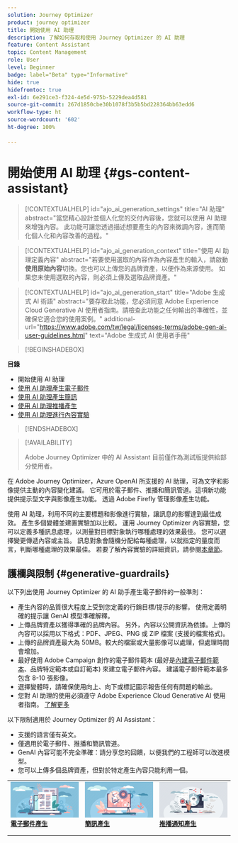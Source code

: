 ```yaml
---
solution: Journey Optimizer
product: journey optimizer
title: 開始使用 AI 助理
description: 了解如何存取和使用 Journey Optimizer 的 AI 助理
feature: Content Assistant
topic: Content Management
role: User
level: Beginner
badge: label="Beta" type="Informative"
hide: true
hidefromtoc: true
exl-id: 6e291ce3-f324-4e5d-975b-5229dea4d581
source-git-commit: 267d1850cbe30b1078f3b5b5bd228364bb63edd6
workflow-type: ht
source-wordcount: '602'
ht-degree: 100%

---
```


# 開始使用 AI 助理 {#gs-content-assistant}

>[!CONTEXTUALHELP]
>id="ajo_ai_generation_settings"
>title="AI 助理"
>abstract="當您精心設計並個人化您的交付內容後，您就可以使用 AI 助理來增強內容。 此功能可讓您透過描述想要產生的內容來微調內容，進而簡化個人化和內容改善的過程。"


>[!CONTEXTUALHELP]
>id="ajo_ai_generation_context"
>title="使用 AI 助理定義內容"
>abstract="若要使用選取的內容作為內容產生的輸入，請啟動&#x200B;**使用原始內容**&#x200B;切換。您也可以上傳您的品牌資產，以便作為來源使用。 如果您未使用選取的內容，則必須上傳及選取品牌資產。"


>[!CONTEXTUALHELP]
>id="ajo_ai_generation_start"
>title="Adobe 生成式 AI 術語"
>abstract="要存取此功能，您必須同意 Adobe Experience Cloud Generative Al 使用者指南。請檢查此功能之任何輸出的準確性，並確保它適合您的使用案例。"
>additional-url="https://www.adobe.com/tw/legal/licenses-terms/adobe-gen-ai-user-guidelines.html" text="Adobe 生成式 AI 使用者手冊"

>[!BEGINSHADEBOX]

**目錄**

* 開始使用 AI 助理
* [使用 AI 助理產生電子郵件](generative-email.md)
* [使用 AI 助理產生簡訊](generative-sms.md)
* [使用 AI 助理推播產生](generative-push.md)
* [使用 AI 助理進行內容實驗](generative-experimentation.md)

>[!ENDSHADEBOX]

>[!AVAILABILITY]
>
>Adobe Journey Optimizer 中的 AI Assistant 目前僅作為測試版提供給部分使用者。

在 Adobe Journey Optimizer，Azure OpenAI 所支援的 AI 助理，可為文字和影像提供主動的內容變化建議。 它可用於電子郵件、推播和簡訊管道。這項新功能提供提示型文字與影像產生功能。 透過 Adobe Firefly 管理影像產生功能。

使用 AI 助理，利用不同的主要標題和影像進行實驗，讓訊息的影響達到最佳成效。 產生多個變體並建置實驗加以比較。 運用 Journey Optimizer 內容實驗，您可以定義多種訊息處理，以測量對目標對象執行哪種處理的效果最佳。 您可以選擇變更傳遞內容或主旨。 訊息對象會隨機分配給每種處理，以就指定的量度而言，判斷哪種處理的效果最佳。 若要了解內容實驗的詳細資訊，請參閱[本章節](../content-management/content-experiment.md)。

## 護欄與限制 {#generative-guardrails}

以下列出使用 Journey Optimizer 的 AI 助手產生電子郵件的一般準則：

* 產生內容的品質很大程度上受到您定義的行銷目標/提示的影響。 使用定義明確的提示讓 GenAI 模型準確解釋。  
* 上傳品牌資產以獲得準確的品牌內容。 另外，內容以公開資訊為依據。上傳的內容可以採用以下格式：PDF、JPEG、PNG 或 ZIP 檔案 (支援的檔案格式)。
* 上傳的品牌資產最大為 50MB。較大的檔案或大量影像可以處理，但處理時間會增加。
* 最好使用 Adobe Campaign 創作的電子郵件範本 (最好是[內建電子郵件範本](../email/use-email-templates.md)、品牌特定範本或自訂範本) 來建立電子郵件內容。 建議電子郵件範本最多包含 8-10 張影像。
* 選擇變體時，請確保使用向上、向下或標記圖示報告任何有問題的輸出。
* 您對 AI 助理的使用必須遵守 Adobe Experience Cloud Generative AI 使用者指南。 [了解更多](https://www.adobe.com/tw/legal/licenses-terms/adobe-gen-ai-user-guidelines.html)

以下限制適用於 Journey Optimizer 的 AI Assistant：

* 支援的語言僅有英文。
* 僅適用於電子郵件、推播和簡訊管道。
* GenAI 內容可能不完全準確：請分享您的回饋，以便我們的工程師可以改進模型。
* 您可以上傳多個品牌資產，但對於特定產生內容只能利用一個。

<table style="table-layout:fixed"><tr style="border: 0;">
<td>
<a href="generative-email.md">
<img alt="電子郵件產生" src="assets/do-not-localize/text-genai.jpeg">
</a>
<div>
<a href="generative-email.md"><strong>電子郵件產生</strong></a>
</div>
<p>
</td>
<td>
<a href="generative-sms.md">
<img alt="簡訊產生" src="assets/do-not-localize/image-genai.jpeg">
</a>
<div><a href="generative-sms.md"><strong>簡訊產生</strong>
</div>
<p>
</td>
<td>
<a href="generative-push.md">
<img alt="推播產生" src="assets/do-not-localize/email-genai.jpeg">
</a>
<div>
<a href="generative-push.md"><strong>推播通知產生</strong></a>
</div>
<p></td>
</tr></table>
